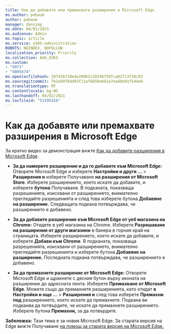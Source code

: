 ```yaml
---
title: Как да добавяте или премахвате разширения в Microsoft Edge
ms.author: pebaum
author: pebaum
manager: dansimp
ms.date: 04/01/2021
ms.audience: Admin
ms.topic: article
ms.service: o365-administration
ROBOTS: NOINDEX, NOFOLLOW
localization_priority: Priority
ms.collection: Adm_O365
ms.custom:
- "9971"
- "9005674"
ms.openlocfilehash: 29f43b718ede200b3c2024b759fca02f13f38c02
ms.sourcegitcommit: 7b2e5078dd65f11af6650e692a7ea48e91f544e0
ms.translationtype: MT
ms.contentlocale: bg-BG
ms.lasthandoff: 04/02/2021
ms.locfileid: "51595416"
---
```

# <a name="how-to-add-or-remove-extensions-in-microsoft-edge"></a>Как да добавяте или премахвате разширения в Microsoft Edge

За кратко видео за демонстрация вижте [Как да добавите разширения в Microsoft Edge](https://support.microsoft.com/help/4027935/windows-10-add-or-remove-browser-extensions).

- **За да намерите разширение и да го добавите към Microsoft Edge:** Отворете Microsoft Edge и изберете **Настройки и други ...**  >  **Разширения и** изберете Получаване **на разширения от Microsoft Store**. Изберете разширението, което искате да добавите, и изберете **бутона** Получаване. В подканата, показваща разрешенията, изисквани от разширението, внимателно прегледайте разрешенията и след това изберете бутона **Добавяне на разширение.** Следващата подкана потвърждава, че разширението е добавено.

- **За да добавите разширение към Microsoft Edge от уеб магазина на Chrome:** Отидете в уеб магазина на Chrome. Изберете **Разрешаване на разширения от други магазини** в банера в горния край на страницата. Изберете разширението, което искате да добавите, и изберете **Добави към Chrome**. В подканата, показваща разрешенията, изисквани от разширението, внимателно прегледайте разрешенията и изберете бутона **Добавяне на разширение.** Последната подкана потвърждава, че разширението е добавено.

- **За да премахнете разширение от Microsoft Edge:** Отворете Microsoft Edge и щракнете с десния бутон върху иконата на разширение до адресната лента. Изберете **Премахване от Microsoft Edge**. Можете също да премахнете разширенията, като отидат **в Настройки и още ...**  >  **Разширения и** след това изберете **Премахни под** разширението, което искате да премахнете. Подкана ви подканва да потвърдите, че искате да премахнете разширението. Изберете бутона **Премахни,** за да потвърдите.

**Забележка:** Тази тема е за новия Microsoft Edge. За старата версия на Edge вижте Получаване [на помощ за старата версия на Microsoft Edge.](https://support.microsoft.com/hub/4522743/microsoft-edge-help)